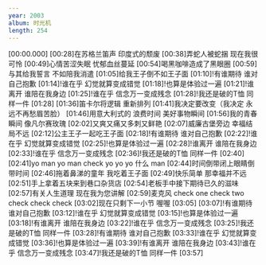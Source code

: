 ```yaml
---
year: 2003
album: 时光机
length: 254
---
```

[00:00.000]
[00:28]在苏格兰笛声 印度式的颓废
[00:38]弄蛇人被蛇捆 现在我很可怜
[00:49]心情苦涩失眠 忧郁血丝蔓延
[00:54]喝黑咖啡造成了黑眼圈
[00:59]与其给我誓言 不如陪我消遣
[01:05]给我王子倒不如王子面
[01:10]!有谁期待 谁对自己抱歉
[01:14]!谁在乎 幻觉就算变成错觉
[01:18]!也算是体验过一遍
[01:21]!谁离开 谁陪在我身边
[01:25]!谁在乎 信念万一变成残念
[01:28]!我还是破的T恤 同样一件
[01:28]
[01:36]笛卡尔将逻辑 重新排列
[01:41]我决定要改变（我决定 永远不再愁眉苦脸）
[01:46]用意大利式的 浪费时间 美好事物瞬间
[01:56]我的青春 瞬间 像凡尔赛玫瑰
[02:02]又爽又痛又多刺又鲜艳
[02:07]威廉古堡旁边 幸福结局不远
[02:12]公主王子一起吃王子面
[02:18]!有谁期待 谁对自己抱歉
[02:22]!谁在乎 幻觉就算变成错觉
[02:25]!也算是体验过一遍
[02:28]!谁离开 谁陪在我身边
[02:33]!谁在乎 信念万一变成残念
[02:36]!我还是破的T恤 同样一件
[02:40]
[02:41]yo man yo man check yo yo yo 什么 man
[02:44]时间倒带闭上眼睛倒带时间
[02:46]拖着鼻涕的童年 我吃着王子面
[02:49]快乐简单 那幸福并不远
[02:51]手上拿着五块来到巷口杂货店
[02:54]老板手中接下期待已久的滋味
[02:57]有关人生道理 现在我为您讲解
[02:59]麦克风 check one check two check check check
[03:02]现在只剩下一小节 喔喔
[03:05]
[03:07]!有谁期待 谁对自己抱歉
[03:12]!谁在乎 幻觉就算变成错觉
[03:15]!也算是体验过一遍
[03:18]!有谁离开 谁陪在我身边
[03:22]!谁在乎 信念万一变成残念
[03:25]!我还是破的T恤 同样一件
[03:28]!有谁期待 谁对自己抱歉
[03:33]!谁在乎 幻觉就算变成错觉
[03:36]!也算是体验过一遍
[03:39]!有谁离开 谁陪在我身边
[03:43]!谁在乎 信念万一变成残念
[03:47]!我还是破的T恤 同样一件
[03:57]